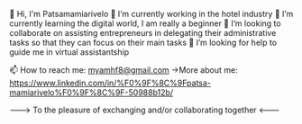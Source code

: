 👋 Hi, I'm Patsamamiarivelo
🔭 I’m currently working in the hotel industry
🌱 I’m currently learning the digital world, I am really a beginner
👯 I’m looking to collaborate on assisting entrepreneurs in delegating their administrative tasks so that they can focus on their main tasks
🤔 I’m looking for help to guide me in virtual assistantship


📫 How to reach me: myamhf8@gmail.com
->More about me: https://www.linkedin.com/in/%F0%9F%8C%9Fpatsa-mamiarivelo%F0%9F%8C%9F-50988b12b/



---> To the pleasure of exchanging and/or collaborating together <---
